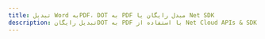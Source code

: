 ---title: تبدیل Word بهPDF، DOT به PDF مبدل رایگان یا Net SDKdescription: تبدیل رایگانDOT به PDF با استفاده از Net Cloud APIs & SDK. همچنین اسناد Microsoft Word و OpenOffice را در Cloud ایجاد، ویرایش و رندر کنید.---